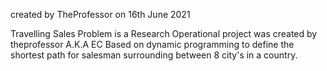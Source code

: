 created by TheProfessor on 16th June 2021

Travelling Sales Problem is a Research Operational project was created by theprofessor A.K.A EC 
Based on dynamic programming to define the shortest path for salesman surrounding between 8 city's in a country.
